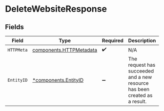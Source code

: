 # DeleteWebsiteResponse


## Fields

| Field                                                                      | Type                                                                       | Required                                                                   | Description                                                                | Example                                                                    |
| -------------------------------------------------------------------------- | -------------------------------------------------------------------------- | -------------------------------------------------------------------------- | -------------------------------------------------------------------------- | -------------------------------------------------------------------------- |
| `HTTPMeta`                                                                 | [components.HTTPMetadata](../../models/components/httpmetadata.md)         | :heavy_check_mark:                                                         | N/A                                                                        |                                                                            |
| `EntityID`                                                                 | [*components.EntityID](../../models/components/entityid.md)                | :heavy_minus_sign:                                                         | The request has succeeded and a new resource has been created as a result. | {<br/>"id": "e-1448474379026206720"<br/>}                                  |